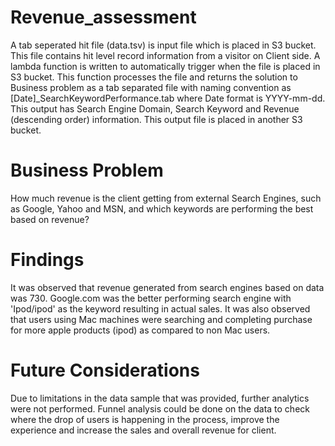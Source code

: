 # Revenue_assessment
A tab seperated hit file (data.tsv) is input file which is placed in S3 bucket. This file contains hit level record information from a visitor on Client side. A lambda function is written to automatically trigger when the file is placed in S3 bucket. This function processes the file and returns the solution to Business problem as a tab separated file with naming convention as [Date]_SearchKeywordPerformance.tab where Date format is YYYY-mm-dd. This output has Search Engine Domain, Search Keyword and Revenue (descending order) information. This output file is placed in another S3 bucket.

# Business Problem
How much revenue is the client getting from external Search Engines, such as Google, Yahoo and MSN, and which keywords are performing the best based on revenue?

# Findings
It was observed that revenue generated from search engines based on data was 730. Google.com was the better performing search engine with 'Ipod/ipod' as the keyword resulting in actual sales. It was also observed that users using Mac machines were searching and completing purchase for more apple products (ipod) as compared to non Mac users.

# Future Considerations
Due to limitations in the data sample that was provided, further analytics were not performed. Funnel analysis could be done on the data to check where the drop of users is happening in the process, improve the experience and increase the sales and overall revenue for client.
